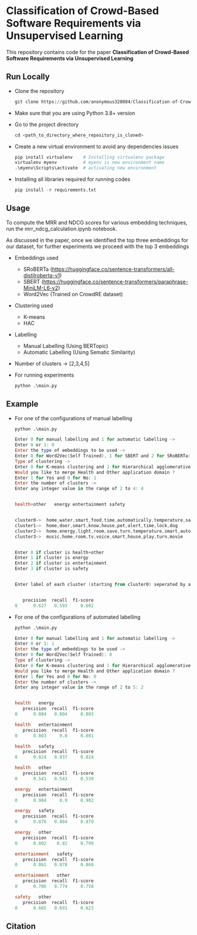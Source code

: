 # Classification of Crowd-Based Software Requirements via Unsupervised Learning

This repository contains code for the paper **Classification of Crowd-Based Software Requirements via Unsupervised Learning**


## Run Locally

* Clone the repository

    ```python
    git clone https://github.com/anonymous328084/Classification-of-Crowd-Based-Software-Requirements-via-Unsupervised-Learning.git
    ```

* Make sure that you are using Python 3.8+ version
* Go to the project directory
     ```python
    cd <path_to_directory_where_repository_is_cloned>
    ```
* Create a new virtual environment to avoid any dependencies issues
    ```python
    pip install virtualenv    # Installing virtualenv package
    virtualenv myenv          # myenv is new environment name
    .\myenv\Scripts\activate  # activating new environment

    ```
* Installing all libraries required for running codes
    ```python
    pip install -r requirements.txt
    ```
## Usage

To compute the MRR and NDCG scores for various embedding techniques, run the mrr_ndcg_calculation.ipynb notebook.

As discussed in the paper, once we identified the top three embeddings for our dataset, for further experiments we proceed with the top 3 embeddings

* Embeddings used
    * SRoBERTa (https://huggingface.co/sentence-transformers/all-distilroberta-v1)
    * SBERT (https://huggingface.co/sentence-transformers/paraphrase-MiniLM-L6-v2)
    * Word2Vec (Trained on CrowdRE dataset)

* Clustering used
    * K-means
    * HAC
    
* Labelling
    * Manual Labelling (Using BERTopic)
    * Automatic Labelling (Using Sematic Similarity)

* Number of clusters -> [2,3,4,5]

* For running experiments
    ```python
    python .\main.py
    ```
## Example

* For one of the configurations of manual labelling


    ```python
    python .\main.py
    ```

    ```powershell
    Enter 0 for manual labelling and 1 for automatic labelling ->
    Enter 0 or 1: 0
    Enter the type of embeddings to be used ->
    Enter 0 for Word2Vec(Self Trained), 1 for SBERT and 2 for SRoBERTa: 2
    Type of clustering ->
    Enter 0 for K-means clustering and 1 for Hierarchical agglomerative clustering (HAC): 1
    Would you like to merge Health and Other application domain ?
    Enter 1 for Yes and 0 for No: 1
    Enter the number of clusters ->
    Enter any integer value in the range of 2 to 4: 4
    
    
    health+other   energy entertainment safety
    
    
    cluster0->  home,water,smart,food,time,automatically,temperature,save,know,shower
    cluster1->  home,door,smart,know,house,pet,alert,time,lock,dog
    cluster2->  home,energy,light,room,save,turn,temperature,smart,automatically,house
    cluster3->  music,home,room,tv,voice,smart,house,play,turn,movie
    
    
    Enter 0 if cluster is health+other
    Enter 1 if cluster is energy
    Enter 2 if cluster is entertainment
    Enter 3 if cluster is safety
    
    
    Enter label of each cluster (starting from cluster0) seperated by a space: 0 3 1 2
    
    
       precision  recall  f1-score
    0      0.627   0.593     0.602

* For one of the configurations of automated labelling


    ```python
    python .\main.py
    ```

    ```powershell
    Enter 0 for manual labelling and 1 for automatic labelling ->
    Enter 0 or 1: 1
    Enter the type of embeddings to be used ->
    Enter 0 for Word2Vec(Self Trained): 0
    Type of clustering ->
    Enter 0 for K-means clustering and 1 for Hierarchical agglomerative clustering (HAC): 0
    Would you like to merge Health and Other application domain ?
    Enter 1 for Yes and 0 for No: 0
    Enter the number of clusters ->
    Enter any integer value in the range of 2 to 5: 2
    
    
    health   energy
       precision  recall  f1-score
    0      0.804   0.804     0.803
    
    health   entertainment
       precision  recall  f1-score
    0      0.803     0.8     0.801
    
    health   safety
       precision  recall  f1-score
    0      0.824   0.837     0.824
    
    health   other
       precision  recall  f1-score
    0      0.541   0.543     0.539
    
    energy   entertainment
       precision  recall  f1-score
    0      0.904     0.9     0.902
    
    energy   safety
       precision  recall  f1-score
    0      0.876   0.884     0.879
    
    energy   other
       precision  recall  f1-score
    0      0.802    0.82     0.799
    
    entertainment   safety
       precision  recall  f1-score
    0      0.861   0.878     0.868
    
    entertainment   other
       precision  recall  f1-score
    0      0.786   0.774     0.758
    
    safety   other
       precision  recall  f1-score
    0      0.665   0.691     0.623
    ```
## Citation
